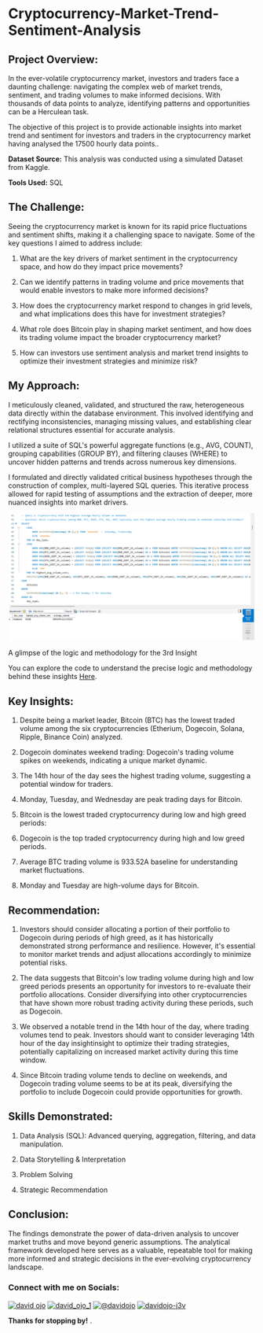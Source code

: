 # Cryptocurrency-Market-Trend-Sentiment-Analysis

## **Project Overview:**

In the ever-volatile cryptocurrency market, investors and traders face a daunting challenge: navigating the complex web of market trends, sentiment, and trading volumes to make informed decisions. With thousands of data points to analyze, identifying patterns and opportunities can be a Herculean task. 

The objective of this project is to provide actionable insights into market trend and sentiment for investors and traders in the cryptocurrency market having analysed the 17500 hourly data points..


**Dataset Source:** This analysis was conducted using a simulated Dataset from Kaggle.

**Tools Used:** SQL


## **The Challenge:**

Seeing the cryptocurrency market is known for its rapid price fluctuations and sentiment shifts, making it a challenging space to navigate. Some of the key questions I aimed to address include:

1. What are the key drivers of market sentiment in the cryptocurrency space, and how do they impact price movements?

2. Can we identify patterns in trading volume and price movements that would enable investors to make more informed decisions?

3. How does the cryptocurrency market respond to changes in grid levels, and what implications does this have for investment strategies?

4. What role does Bitcoin play in shaping market sentiment, and how does its trading volume impact the broader cryptocurrency market?

5. How can investors use sentiment analysis and market trend insights to optimize their investment strategies and minimize risk?


## **My Approach:**

I meticulously cleaned, validated, and structured the raw, heterogeneous data directly within the database environment. This involved identifying and rectifying inconsistencies, managing missing values, and establishing clear relational structures essential for accurate analysis.


I utilized a suite of SQL's powerful aggregate functions (e.g., AVG, COUNT), grouping capabilities (GROUP BY), and filtering clauses (WHERE) to uncover hidden patterns and trends across numerous key dimensions.


I formulated and directly validated critical business hypotheses through the construction of complex, multi-layered SQL queries. This iterative process allowed for rapid testing of assumptions and the extraction of deeper, more nuanced insights into  market drivers.

<div align="center">
  <img src="https://github.com/David-TheAnalyst/Cryptocurrency-Market-Trend-Sentiment-Analysis/blob/main/Weekend%20qwery.png" alt="Flowpal Sales Dashboard Additional View" width="500" height="auto">
</div>

A glimpse of the logic and methodology for the 3rd Insight


You can explore the code to understand the precise logic and methodology behind these insights [Here]([link](https://github.com/David-TheAnalyst/Cryptocurrency-Market-Trend-Sentiment-Analysis/blob/main/Cryptocurrency%20Qweries..sql)).


## **Key Insights:**

1. Despite being a market leader, Bitcoin (BTC) has the lowest traded volume among the six cryptocurrencies (Etherium, Dogecoin, Solana, Ripple, Binance Coin) analyzed.

2. Dogecoin dominates weekend trading: Dogecoin's trading volume spikes on weekends, indicating a unique market dynamic.

3. The 14th hour of the day sees the highest trading volume, suggesting a potential window for traders.

4. Monday, Tuesday, and Wednesday are peak trading days for Bitcoin.

5. Bitcoin  is the lowest traded cryptocurrency during low and high greed periods: 

6. Dogecoin is the top traded cryptocurrency during high and low greed periods. 

7. Average BTC trading volume is 933.52A baseline for understanding market fluctuations.

8. Monday and Tuesday are high-volume days for Bitcoin.


## **Recommendation:**

1. Investors should consider allocating a portion of their portfolio to Dogecoin during periods of high greed, as it has historically demonstrated strong performance and resilience. However, it's essential to monitor market trends and adjust allocations accordingly to minimize potential risks.

2. The data suggests that Bitcoin's low trading volume during high and low greed periods presents an opportunity for investors to re-evaluate their portfolio allocations. Consider diversifying into other cryptocurrencies that have shown more robust trading activity during these periods, such as Dogecoin.


3. We observed a notable trend in the 14th hour of the day, where trading volumes tend to peak. Investors should want to consider leveraging 14th hour of the day insightinsight to optimize their trading strategies, potentially capitalizing on increased market activity during this time window.

4. Since Bitcoin trading volume tends to decline on weekends, and Dogecoin trading volume seems to be at its peak, diversifying the portfolio to include Dogecoin could provide opportunities for growth.


## **Skills Demonstrated:**

1. Data Analysis (SQL): Advanced querying, aggregation, filtering, and data manipulation.

2. Data Storytelling & Interpretation

3. Problem Solving

4. Strategic Recommendation


## **Conclusion:** 

The findings demonstrate the power of data-driven analysis to uncover market truths and move beyond generic assumptions. The analytical framework developed here serves as a valuable, repeatable tool for making more informed and strategic decisions in the ever-evolving cryptocurrency landscape.


<h3 align="left">Connect with me on Socials:</h3>
<p align="left">
<a href="https://linkedin.com/in/david ojo" target="blank"><img align="center" src="https://raw.githubusercontent.com/rahuldkjain/github-profile-readme-generator/master/src/images/icons/Social/linked-in-alt.svg" alt="david ojo" height="30" width="40" /></a>
<a href="https://twitter.com/david_ojo_1" target="blank"><img align="center" src="https://raw.githubusercontent.com/rahuldkjain/github-profile-readme-generator/master/src/images/icons/Social/twitter.svg" alt="david_ojo_1" height="30" width="40" /></a>
<a href="https://medium.com/@davidojo" target="blank"><img align="center" src="https://raw.githubusercontent.com/rahuldkjain/github-profile-readme-generator/master/src/images/icons/Social/medium.svg" alt="@davidojo" height="30" width="40" /></a>
<a href="https://www.youtube.com/c/davidojo-j3v" target="blank"><img align="center" src="https://raw.githubusercontent.com/rahuldkjain/github-profile-readme-generator/master/src/images/icons/Social/youtube.svg" alt="davidojo-j3v" height="30" width="40" /></a>
</p>


**Thanks for stopping by!**
.

